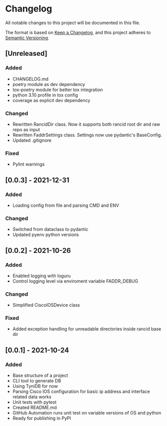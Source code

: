 # Changelog

All notable changes to this project will be documented in this file.

The format is based on [Keep a Changelog](https://keepachangelog.com/en/1.0.0/),
and this project adheres to [Semantic Versioning](https://semver.org/spec/v2.0.0.html).

## [Unreleased]

### Added

- CHANGELOG.md
- poetry module as dev dependency
- tox-poetry module for better tox integration
- python 3.10 profile in tox config
- coverage as explicit dev dependency

### Changed

- Rewritten RancidDir class. Now it supports both rancid root dir and raw repo as input
- Rewritten FaddrSettings class. Settings now use pydantic's BaseConfig.
- Updated .gitignore

### Fixed

- Pylint warnings

## [0.0.3] - 2021-12-31

### Added

- Loading config from file and parsing CMD and ENV

### Changed

- Switched from dataclass to pydantic
- Updated pyenv python versions

## [0.0.2] - 2021-10-26

### Added

- Enabled logging with loguru
- Control logging level via enviroment variable FADDR_DEBUG

### Changed

- Simplified CiscoIOSDevice class

### Fixed

- Added exception handling for unreadable directories inside rancid base dir

## [0.0.1] - 2021-10-24

### Added

- Base structure of a project
- CLI tool to generate DB
- Using TyniDB for now
- Parsing Cisco IOS configuration for basic ip address and interface related data works
- Unit tests with pytest
- Created README.md
- GitHub Automation runs unit test on variable versions of OS and python
- Ready for publishing in PyPI
